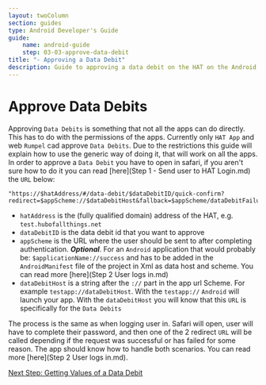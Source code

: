 ```yaml
---
layout: twoColumn
section: guides
type: Android Developer's Guide
guide:
    name: android-guide
    step: 03-03-approve-data-debit
title: "- Approving a Data Debit"
description: Guide to approving a data debit on the HAT on the Android platform
---
```


# Approve Data Debits

Approving `Data Debits` is something that not all the apps can do directly. This has to do with the permissions of the apps. Currently only `HAT App` and web `Rumpel` cad approve `Data Debits`. Due to the restrictions this guide will explain how to use the generic way of doing it, that will work on all the apps. In order to approve a `Data Debit` you have to open in safari, if you aren't sure how to do it you can read [here](Step 1 - Send user to HAT Login.md) the `URL` below:

``` javascriptnoselect
"https://$hatAddress/#/data-debit/$dataDebitID/quick-confirm?redirect=$appScheme://$dataDebitHost&fallback=$appScheme/dataDebitFailure"
```

* `hatAddress` is the (fully qualified domain) address of the HAT, e.g. `test.hubofallthings.net`
* `dataDebitID` is the data debit id that you want to approve
* `appScheme` is the URL where the user should be sent to after completing authentication. ***Optional***. For an `Android` application that would probably be: `$applicationName://success` and has to be added in the `AndroidManifest` file of the project in Xml as data host and scheme. You can read more [here](Step 2 User logs in.md)
* `dataDebitHost` is a string after the `://` part in the app url Scheme. For example `testapp://dataDebitHost`. With the `testapp://` `Android` will launch your app. With the `dataDebitHost` you will know that this `URL` is specifically for the `Data Debits`

The process is the same as when logging user in. Safari will open, user will have to complete their password, and then one of the 2 redirect `URL` will be called depending if the request was successful or has failed for some reason. The app should know how to handle both scenarios. You can read more [here](Step 2 User logs in.md).
<nav class="pager-nav">
<a href="" style="display:none;"></a>
<a href="03-04-get-data-debit-values.html">Next Step: Getting Values of a Data Debit</a>
</nav>
